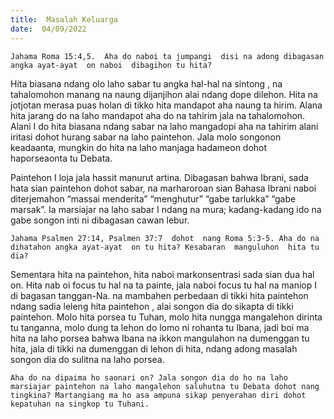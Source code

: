 ```yaml
---
title:  Masalah Keluarga
date:  04/09/2022
---
```


`Jahama Roma 15:4,5.  Aha do naboi ta jumpangi  disi na adong dibagasan  angka ayat-ayat  on naboi  dibagihon tu hita?`

Hita biasana  ndang  olo laho sabar  tu angka hal-hal na sintong , na tahalomohon  manang  na naung  dijanjihon  alai ndang  dope dilehon.  Hita na jotjotan  merasa puas holan di tikko  hita  mandapot  aha naung  ta hirim.  Alana hita jarang  do na laho mandapot aha do na tahirim jala na tahalomohon.  Alani  I do hita biasana  ndang  sabar  na laho mangadopi aha na tahirim alani  iritasi  dohot  hurang  sabar na laho  paintehon.  Jala molo songonon  keadaanta, mungkin do hita na laho manjaga hadameon dohot  haporseaonta tu Debata.

Paintehon I loja jala hassit manurut artina. Dibagasan bahwa Ibrani, sada hata sian paintehon dohot sabar, na marharoroan sian Bahasa Ibrani naboi diterjemahon “massai menderita” “menghutur”  “gabe tarlukka” “gabe marsak”.  Ia marsiajar  na laho sabar I ndang  na mura;  kadang-kadang  ido na gabe songon  inti ni dibagasan  cawan lebur.

`Jahama Psalmen 27:14, Psalmen 37:7  dohot  nang Roma 5:3-5. Aha do na dihatahon angka ayat-ayat  on tu hita? Kesabaran  manguluhon  hita tu dia?`

Sementara  hita na paintehon, hita naboi  markonsentrasi  sada sian dua hal on. Hita nab oi focus  tu  hal  na ta painte, jala  naboi  focus  tu  hal  na  maniop I di bagasan  tanggan-Na. na mambahen  perbedaan di tikki hita paintehon  ndang  sadia leleng  hita paintehon , alai songon dia do sikapta di tikki paintehon.  Molo hita porsea  tu Tuhan,  molo hita nungga mangalehon dirinta tu tanganna, molo dung  ta lehon  do lomo ni rohanta  tu Ibana,  jadi  boi  ma hita na laho porsea bahwa  Ibana na ikkon  mangulahon  na dumenggan tu hita,  jala di tikki na dumenggan di lehon di hita, ndang  adong  masalah  songon dia do sulitna na laho porsea.

`Aha do na dipaima ho saonari on? Jala songon dia do ho na laho marsiajar paintehon na laho mangalehon saluhutna tu Debata dohot nang tingkina? Martangiang ma ho asa ampuna sikap penyerahan diri dohot kepatuhan na singkop tu Tuhani.`